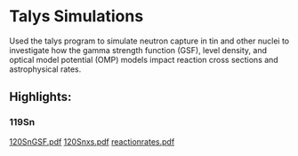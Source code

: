 # Talys Simulations
Used the talys program to simulate neutron capture in tin and other nuclei to investigate how the gamma strength function (GSF), level density, and optical model potential (OMP) models impact reaction cross sections and astrophysical rates.

## Highlights:

### 119Sn
<a href="https://github.com/user-attachments/files/16365712/120SnGSF.pdf" target="_blank">120SnGSF.pdf</a>
<a href="https://github.com/user-attachments/files/16365713/120Snxs.pdf" target="_blank">120Snxs.pdf</a>
<a href="https://github.com/user-attachments/files/16365714/reactionrates.pdf" target="_blank">reactionrates.pdf</a>
